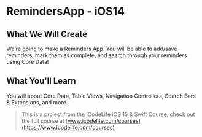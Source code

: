 # RemindersApp - iOS14

## What We Will Create

We’re going to make a Reminders App. You will be able to add/save reminders, mark them as complete, and search through your reminders using Core Data!

## What You'll Learn

You will about Core Data, Table Views, Navigation Controllers, Search Bars & Extensions, and more. 

>This is a project from the iCodeLife iOS 15 & Swift Course, check out the full course at [www.icodelife.com/courses](https://www.icodelife.com/courses)
